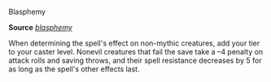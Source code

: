 Blasphemy

**Source** [_blasphemy_](spells/blasphemy#_blasphemy)

When determining the spell's effect on non-mythic creatures, add your tier to your caster level. Nonevil creatures that fail the save take a –4 penalty on attack rolls and saving throws, and their spell resistance decreases by 5 for as long as the spell's other effects last.

